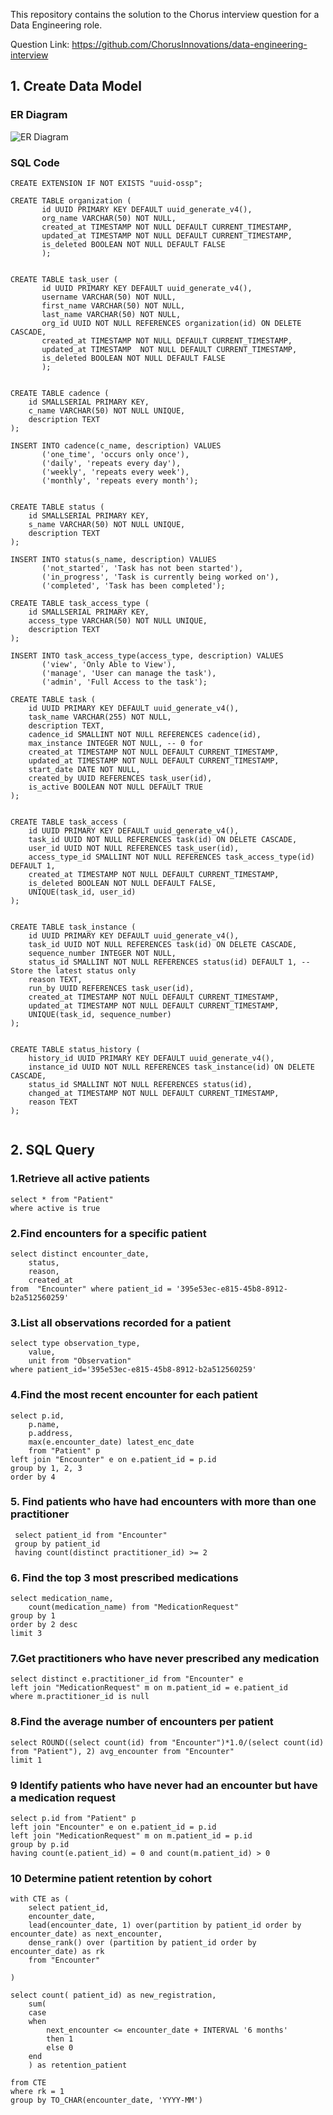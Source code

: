 This repository contains the solution to the Chorus interview question for a Data Engineering role.

Question Link: https://github.com/ChorusInnovations/data-engineering-interview

## 1. Create Data Model

### ER Diagram

![ER Diagram](https://github.com/shamlikt/chorus_answer/blob/main/data_modeling/task.png)

### SQL Code

```
CREATE EXTENSION IF NOT EXISTS "uuid-ossp";

CREATE TABLE organization (
       id UUID PRIMARY KEY DEFAULT uuid_generate_v4(),
       org_name VARCHAR(50) NOT NULL,
       created_at TIMESTAMP NOT NULL DEFAULT CURRENT_TIMESTAMP,
       updated_at TIMESTAMP NOT NULL DEFAULT CURRENT_TIMESTAMP,
       is_deleted BOOLEAN NOT NULL DEFAULT FALSE
       );


CREATE TABLE task_user (
       id UUID PRIMARY KEY DEFAULT uuid_generate_v4(),
       username VARCHAR(50) NOT NULL,
       first_name VARCHAR(50) NOT NULL,
       last_name VARCHAR(50) NOT NULL,
       org_id UUID NOT NULL REFERENCES organization(id) ON DELETE CASCADE,
       created_at TIMESTAMP NOT NULL DEFAULT CURRENT_TIMESTAMP,
       updated_at TIMESTAMP  NOT NULL DEFAULT CURRENT_TIMESTAMP,
       is_deleted BOOLEAN NOT NULL DEFAULT FALSE
       );
     

CREATE TABLE cadence (
    id SMALLSERIAL PRIMARY KEY,
    c_name VARCHAR(50) NOT NULL UNIQUE,
    description TEXT
);

INSERT INTO cadence(c_name, description) VALUES
       ('one_time', 'occurs only once'),
       ('daily', 'repeats every day'),
       ('weekly', 'repeats every week'),
       ('monthly', 'repeats every month');


CREATE TABLE status (
    id SMALLSERIAL PRIMARY KEY,
    s_name VARCHAR(50) NOT NULL UNIQUE,
    description TEXT
);

INSERT INTO status(s_name, description) VALUES
       ('not_started', 'Task has not been started'),
       ('in_progress', 'Task is currently being worked on'),
       ('completed', 'Task has been completed');

CREATE TABLE task_access_type (
    id SMALLSERIAL PRIMARY KEY,
    access_type VARCHAR(50) NOT NULL UNIQUE,
    description TEXT
);

INSERT INTO task_access_type(access_type, description) VALUES
       ('view', 'Only Able to View'),
       ('manage', 'User can manage the task'),
       ('admin', 'Full Access to the task');

CREATE TABLE task (
    id UUID PRIMARY KEY DEFAULT uuid_generate_v4(),
    task_name VARCHAR(255) NOT NULL,
    description TEXT,
    cadence_id SMALLINT NOT NULL REFERENCES cadence(id),
    max_instance INTEGER NOT NULL, -- 0 for 
    created_at TIMESTAMP NOT NULL DEFAULT CURRENT_TIMESTAMP,
    updated_at TIMESTAMP NOT NULL DEFAULT CURRENT_TIMESTAMP,
    start_date DATE NOT NULL,
    created_by UUID REFERENCES task_user(id),
    is_active BOOLEAN NOT NULL DEFAULT TRUE
);


CREATE TABLE task_access (
    id UUID PRIMARY KEY DEFAULT uuid_generate_v4(),
    task_id UUID NOT NULL REFERENCES task(id) ON DELETE CASCADE,
    user_id UUID NOT NULL REFERENCES task_user(id),
    access_type_id SMALLINT NOT NULL REFERENCES task_access_type(id) DEFAULT 1,
    created_at TIMESTAMP NOT NULL DEFAULT CURRENT_TIMESTAMP,
    is_deleted BOOLEAN NOT NULL DEFAULT FALSE,
    UNIQUE(task_id, user_id)
);


CREATE TABLE task_instance (
    id UUID PRIMARY KEY DEFAULT uuid_generate_v4(),
    task_id UUID NOT NULL REFERENCES task(id) ON DELETE CASCADE,
    sequence_number INTEGER NOT NULL,
    status_id SMALLINT NOT NULL REFERENCES status(id) DEFAULT 1, -- Store the latest status only
    reason TEXT,
    run_by UUID REFERENCES task_user(id),
    created_at TIMESTAMP NOT NULL DEFAULT CURRENT_TIMESTAMP,
    updated_at TIMESTAMP NOT NULL DEFAULT CURRENT_TIMESTAMP,
    UNIQUE(task_id, sequence_number)
);


CREATE TABLE status_history (
    history_id UUID PRIMARY KEY DEFAULT uuid_generate_v4(),
    instance_id UUID NOT NULL REFERENCES task_instance(id) ON DELETE CASCADE,
    status_id SMALLINT NOT NULL REFERENCES status(id),
    changed_at TIMESTAMP NOT NULL DEFAULT CURRENT_TIMESTAMP,
    reason TEXT
);


```

## 2. SQL Query

### 1.Retrieve all active patients
```
select * from "Patient"
where active is true
```
### 2.Find encounters for a specific patient
```
select distinct encounter_date,
	status,
	reason,
	created_at
from  "Encounter" where patient_id = '395e53ec-e815-45b8-8912-b2a512560259'
```
### 3.List all observations recorded for a patient
```
select type observation_type,
	value,
	unit from "Observation"
where patient_id='395e53ec-e815-45b8-8912-b2a512560259'
```

### 4.Find the most recent encounter for each patient
```
select p.id,
	p.name, 
	p.address,
	max(e.encounter_date) latest_enc_date
	from "Patient" p 
left join "Encounter" e on e.patient_id = p.id
group by 1, 2, 3
order by 4 
```

### 5. Find patients who have had encounters with more than one practitioner
```
 select patient_id from "Encounter"
 group by patient_id
 having count(distinct practitioner_id) >= 2
```
### 6. Find the top 3 most prescribed medications
```
select medication_name,
	count(medication_name) from "MedicationRequest"
group by 1 
order by 2 desc
limit 3
```
### 7.Get practitioners who have never prescribed any medication
```
select distinct e.practitioner_id from "Encounter" e
left join "MedicationRequest" m on m.patient_id = e.patient_id
where m.practitioner_id is null
```
### 8.Find the average number of encounters per patient
```
select ROUND((select count(id) from "Encounter")*1.0/(select count(id) from "Patient"), 2) avg_encounter from "Encounter"
limit 1
```
### 9 Identify patients who have never had an encounter but have a medication request
```
select p.id from "Patient" p
left join "Encounter" e on e.patient_id = p.id
left join "MedicationRequest" m on m.patient_id = p.id
group by p.id
having count(e.patient_id) = 0 and count(m.patient_id) > 0 
```

### 10 Determine patient retention by cohort

```
with CTE as (
	select patient_id,
	encounter_date,
	lead(encounter_date, 1) over(partition by patient_id order by encounter_date) as next_encounter,
	dense_rank() over (partition by patient_id order by encounter_date) as rk
	from "Encounter" 
	
)

select count( patient_id) as new_registration, 
	sum(
	case
	when 
		next_encounter <= encounter_date + INTERVAL '6 months'
		then 1
		else 0
	end
	) as retention_patient

from CTE
where rk = 1 
group by TO_CHAR(encounter_date, 'YYYY-MM')
```




